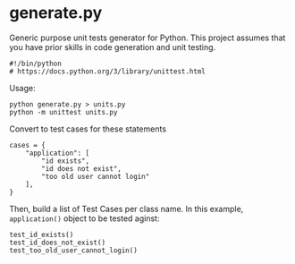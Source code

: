 # generate.py
Generic purpose unit tests generator for Python.
This project assumes that you have prior skills in code generation and unit testing.

  
    #!/bin/python
    # https://docs.python.org/3/library/unittest.html

Usage:

    python generate.py > units.py
    python -m unittest units.py


Convert to test cases for these statements

    cases = {
        "application": [
            "id exists",
            "id does not exist",
            "too old user cannot login"
        ],
    }

Then, build a list of Test Cases per class name. In this example, `application()` object to be tested aginst:

    test_id_exists()
    test_id_does_not_exist()
    test_too_old_user_cannot_login()

